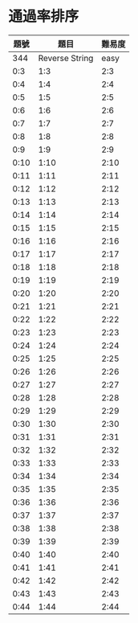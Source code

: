 # 通過率排序

| 題號 | 題目 | 難易度 |
| -- | -- | -- |
| 344 | Reverse String | easy |
| 0:3 | 1:3 | 2:3 |
| 0:4 | 1:4 | 2:4 |
| 0:5 | 1:5 | 2:5 |
| 0:6 | 1:6 | 2:6 |
| 0:7 | 1:7 | 2:7 |
| 0:8 | 1:8 | 2:8 |
| 0:9 | 1:9 | 2:9 |
| 0:10 | 1:10 | 2:10 |
| 0:11 | 1:11 | 2:11 |
| 0:12 | 1:12 | 2:12 |
| 0:13 | 1:13 | 2:13 |
| 0:14 | 1:14 | 2:14 |
| 0:15 | 1:15 | 2:15 |
| 0:16 | 1:16 | 2:16 |
| 0:17 | 1:17 | 2:17 |
| 0:18 | 1:18 | 2:18 |
| 0:19 | 1:19 | 2:19 |
| 0:20 | 1:20 | 2:20 |
| 0:21 | 1:21 | 2:21 |
| 0:22 | 1:22 | 2:22 |
| 0:23 | 1:23 | 2:23 |
| 0:24 | 1:24 | 2:24 |
| 0:25 | 1:25 | 2:25 |
| 0:26 | 1:26 | 2:26 |
| 0:27 | 1:27 | 2:27 |
| 0:28 | 1:28 | 2:28 |
| 0:29 | 1:29 | 2:29 |
| 0:30 | 1:30 | 2:30 |
| 0:31 | 1:31 | 2:31 |
| 0:32 | 1:32 | 2:32 |
| 0:33 | 1:33 | 2:33 |
| 0:34 | 1:34 | 2:34 |
| 0:35 | 1:35 | 2:35 |
| 0:36 | 1:36 | 2:36 |
| 0:37 | 1:37 | 2:37 |
| 0:38 | 1:38 | 2:38 |
| 0:39 | 1:39 | 2:39 |
| 0:40 | 1:40 | 2:40 |
| 0:41 | 1:41 | 2:41 |
| 0:42 | 1:42 | 2:42 |
| 0:43 | 1:43 | 2:43 |
| 0:44 | 1:44 | 2:44 |
